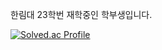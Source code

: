 한림대 23학번 재학중인 학부생입니다.

[![Solved.ac Profile](http://mazassumnida.wtf/api/v2/generate_badge?boj=haken82)](https://solved.ac/haken82/)
<!--
**setak482/setak482** is a ✨ _special_ ✨ repository because its `README.md` (this file) appears on your GitHub profile.

Here are some ideas to get you started:

- 🔭 I’m currently working on ...
- 🌱 I’m currently learning ...
- 👯 I’m looking to collaborate on ...
- 🤔 I’m looking for help with ...
- 💬 Ask me about ...
- 📫 How to reach me: ...
- 😄 Pronouns: ...
- ⚡ Fun fact: ...
-->
